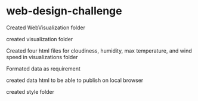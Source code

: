 # web-design-challenge
Created WebVisualization folder

created visualization folder

Created four html files for cloudiness, humidity, max temperature, and wind speed in visualizations folder

Formated data as requirement

created data html to be able to publish on local browser

created style folder
